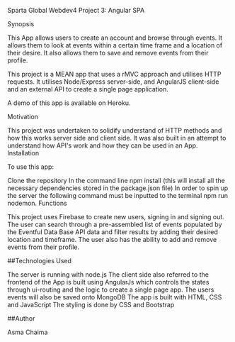 Sparta Global Webdev4 Project 3: Angular SPA

Synopsis

This App allows users to create an account and browse through events. It allows them to look at events within a certain time frame and a location of their desire. It also allows them to save and remove events from their profile.

This project is a MEAN app that uses a rMVC approach and utilises HTTP requests. It utilises Node/Express server-side, and AngularJS client-side and an external API to create a single page application.

A demo of this app is available on Heroku.

Motivation

This project was undertaken to solidify understand of HTTP methods and how this works server side and client side. It was also built in an attempt to understand how API's work and how they can be used in an App.
Installation

To use this app:

Clone the repository
In the command line npm install (this will install all the necessary dependencies stored in the package.json file)
In order to spin up the server the following command must be inputted to the terminal npm run nodemon.
Functions

This project uses Firebase to create new users, signing in and signing out.
The user can search through a pre-assembled list of events populated by the Eventful Data Base API data and filter results by adding their desired location and timeframe.
The user also has the ability to add and remove events from their profile.


##Technologies Used

The server is running with node.js
The client side also referred to the frontend of the App is built using AngularJs which controls the states through ui-routing and the logic to create a single page app.
The users events will also be saved onto MongoDB
The app is built with HTML, CSS and JavaScript
The styling is done by CSS and Bootstrap

##Author

Asma Chaima

